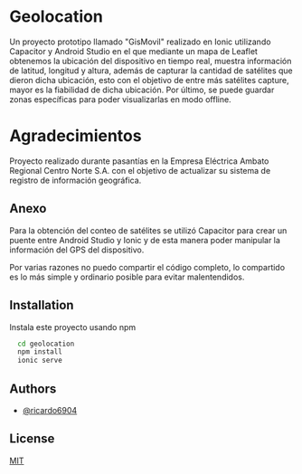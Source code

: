 
# Geolocation

Un proyecto prototipo llamado "GisMovil" realizado en Ionic utilizando Capacitor y Android Studio en el que mediante un mapa de Leaflet obtenemos la ubicación del dispositivo en tiempo real, muestra información de latitud, longitud y altura, además de capturar la cantidad de satélites que dieron dicha ubicación, esto con el objetivo de entre más satélites capture, mayor es la fiabilidad de dicha ubicación. Por último, se puede guardar zonas específicas para poder visualizarlas en modo offline.


# Agradecimientos

Proyecto realizado durante pasantías en la Empresa Eléctrica Ambato Regional Centro Norte S.A. con el objetivo de actualizar su sistema de registro de información geográfica.
## Anexo
Para la obtención del conteo de satélites se utilizó Capacitor para crear un puente entre Android Studio y Ionic y de esta manera poder manipular la información del GPS del dispositivo.

Por varias razones no puedo compartir el código completo, lo compartido es lo más simple y ordinario posible para evitar malentendidos.
## Installation

Instala este proyecto usando npm

```bash
  cd geolocation
  npm install 
  ionic serve
```
    
## Authors

- [@ricardo6904](https://www.github.com/ricardo6904)


## License

[MIT](https://choosealicense.com/licenses/mit/)

